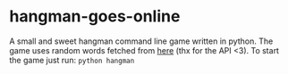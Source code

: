 # hangman-goes-online

A small and sweet hangman command line game written in python. 
The game uses random words fetched from [here](https://github.com/mcnaveen/Random-Words-API) (thx for the API <3).
To start the game just run: 
`python hangman`
